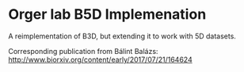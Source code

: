 # Orger lab B5D Implemenation

A reimplementation of B3D, but extending it to work with 5D datasets.

Corresponding publication from Bálint Balázs: http://www.biorxiv.org/content/early/2017/07/21/164624